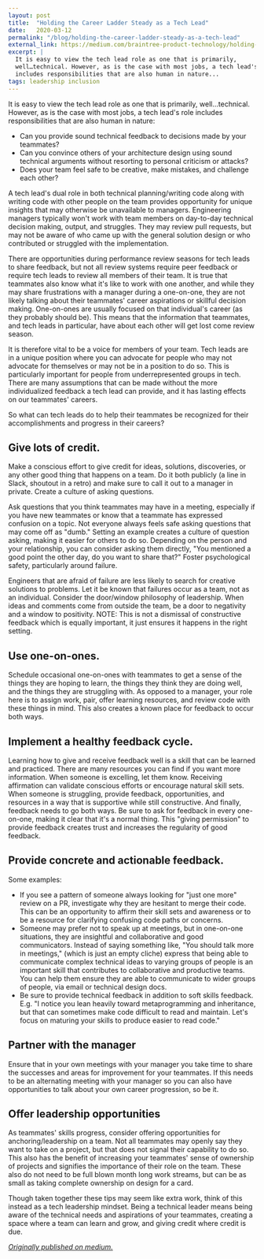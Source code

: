 ```yaml
---
layout: post
title:  "Holding the Career Ladder Steady as a Tech Lead"
date:   2020-03-12
permalink: "/blog/holding-the-career-ladder-steady-as-a-tech-lead"
external_link: https://medium.com/braintree-product-technology/holding-the-career-ladder-steady-as-a-tech-lead-75e9d53a3f04
excerpt: |
  It is easy to view the tech lead role as one that is primarily,
  well…technical. However, as is the case with most jobs, a tech lead's role
  includes responsibilities that are also human in nature...
tags: leadership inclusion
---
```


It is easy to view the tech lead role as one that is primarily, well…technical. However, as is the case with most jobs, a tech lead's role includes responsibilities that are also human in nature:

- Can you provide sound technical feedback to decisions made by your teammates?
- Can you convince others of your architecture design using sound technical arguments without resorting to personal criticism or attacks?
- Does your team feel safe to be creative, make mistakes, and challenge each other?

A tech lead's dual role in both technical planning/writing code along with writing code with other people on the team provides opportunity for unique insights that may otherwise be unavailable to managers. Engineering managers typically won't work with team members on day-to-day technical decision making, output, and struggles. They may review pull requests, but may not be aware of who came up with the general solution design or who contributed or struggled with the implementation.

There are opportunities during performance review seasons for tech leads to share feedback, but not all review systems require peer feedback or require tech leads to review all members of their team. It is true that teammates also know what it's like to work with one another, and while they may share frustrations with a manager during a one-on-one, they are not likely talking about their teammates' career aspirations or skillful decision making. One-on-ones are usually focused on that individual's career (as they probably should be). This means that the information that teammates, and tech leads in particular, have about each other will get lost come review season.

It is therefore vital to be a voice for members of your team. Tech leads are in a unique position where you can advocate for people who may not advocate for themselves or may not be in a position to do so. This is particularly important for people from underrepresented groups in tech. There are many assumptions that can be made without the more individualized feedback a tech lead can provide, and it has lasting effects on our teammates' careers.

So what can tech leads do to help their teammates be recognized for their accomplishments and progress in their careers?

## Give lots of credit.

Make a conscious effort to give credit for ideas, solutions, discoveries, or any other good thing that happens on a team. Do it both publicly (a line in Slack, shoutout in a retro) and make sure to call it out to a manager in private.
Create a culture of asking questions.

Ask questions that you think teammates may have in a meeting, especially if you have new teammates or know that a teammate has expressed confusion on a topic. Not everyone always feels safe asking questions that may come off as "dumb." Setting an example creates a culture of question asking, making it easier for others to do so. Depending on the person and your relationship, you can consider asking them directly, "You mentioned a good point the other day, do you want to share that?"
Foster psychological safety, particularly around failure.

Engineers that are afraid of failure are less likely to search for creative solutions to problems. Let it be known that failures occur as a team, not as an individual. Consider the door/window philosophy of leadership. When ideas and comments come from outside the team, be a door to negativity and a window to positivity. NOTE: This is not a dismissal of constructive feedback which is equally important, it just ensures it happens in the right setting.

## Use one-on-ones.

Schedule occasional one-on-ones with teammates to get a sense of the things they are hoping to learn, the things they think they are doing well, and the things they are struggling with. As opposed to a manager, your role here is to assign work, pair, offer learning resources, and review code with these things in mind. This also creates a known place for feedback to occur both ways.

## Implement a healthy feedback cycle.

Learning how to give and receive feedback well is a skill that can be learned and practiced. There are many resources you can find if you want more information. When someone is excelling, let them know. Receiving affirmation can validate conscious efforts or encourage natural skill sets. When someone is struggling, provide feedback, opportunities, and resources in a way that is supportive while still constructive. And finally, feedback needs to go both ways. Be sure to ask for feedback in every one-on-one, making it clear that it's a normal thing. This "giving permission" to provide feedback creates trust and increases the regularity of good feedback.

## Provide concrete and actionable feedback.

Some examples:

- If you see a pattern of someone always looking for "just one more" review on a PR, investigate why they are hesitant to merge their code. This can be an opportunity to affirm their skill sets and awareness or to be a resource for clarifying confusing code paths or concerns.
- Someone may prefer not to speak up at meetings, but in one-on-one situations, they are insightful and collaborative and good communicators. Instead of saying something like, "You should talk more in meetings," (which is just an empty cliche) express that being able to communicate complex technical ideas to varying groups of people is an important skill that contributes to collaborative and productive teams. You can help them ensure they are able to communicate to wider groups of people, via email or technical design docs.
- Be sure to provide technical feedback in addition to soft skills feedback. E.g. "I notice you lean heavily toward metaprogramming and inheritance, but that can sometimes make code difficult to read and maintain. Let's focus on maturing your skills to produce easier to read code."

## Partner with the manager

Ensure that in your own meetings with your manager you take time to share the successes and areas for improvement for your teammates. If this needs to be an alternating meeting with your manager so you can also have opportunities to talk about your own career progression, so be it.

## Offer leadership opportunities

As teammates' skills progress, consider offering opportunities for anchoring/leadership on a team. Not all teammates may openly say they want to take on a project, but that does not signal their capability to do so. This also has the benefit of increasing your teammates' sense of ownership of projects and signifies the importance of their role on the team. These also do not need to be full blown month long work streams, but can be as small as taking complete ownership on design for a card.

Though taken together these tips may seem like extra work, think of this instead as a tech leadership mindset. Being a technical leader means being aware of the technical needs and aspirations of your teammates, creating a space where a team can learn and grow, and giving credit where credit is due.

<div class="text--centered text--small">
<a rel="noopener noreferr" target="__blank" class="blue_underline--hover blue_underline--small"
href="{{ page.external_link }}"><em>Originally published
on medium.</em></a>
</div>

